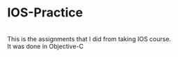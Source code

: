 # IOS-Practice
<br /> This is the assignments that I did from taking IOS course. <br /> It was done in Objective-C
